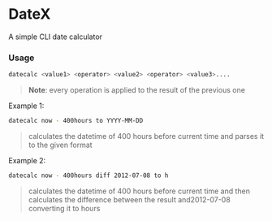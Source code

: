 # DateX

A simple CLI date calculator 

### Usage

```bash
datecalc <value1> <operator> <value2> <operator> <value3>....
```

> **Note**: every operation is applied to the result of the previous one

Example 1: 

```bash
datecalc now - 400hours to YYYY-MM-DD
```

> calculates the datetime of 400 hours before current time and parses it to the given format

Example 2: 

```bash
datecalc now - 400hours diff 2012-07-08 to h
```

> calculates the datetime of 400 hours before current time and then calculates the difference between the result and2012-07-08 converting it to hours

        